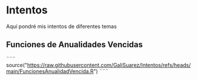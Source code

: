 # Intentos
Aquí pondré mis intentos de diferentes temas

## Funciones de Anualidades Vencidas
¨¨¨
source("https://raw.githubusercontent.com/GaliSuarez/Intentos/refs/heads/main/FuncionesAnualidadVencida.R")
¨¨¨
